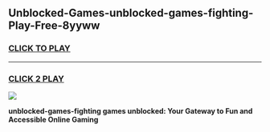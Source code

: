 
## Unblocked-Games-unblocked-games-fighting-Play-Free-8yyww
<h3>
<a href="https://premium76.site?title=unblocked-games-fighting&ref=22A">CLICK TO PLAY</a></h3>
<hr>

<h3>
<a href="https://premium76.site?title=unblocked-games-fighting&ref=22A">CLICK 2 PLAY</a>
  
</h3>

<a href="https://premium76.site?title=unblocked-games-fighting&ref=22A"><img src="https://clearcache.store/games.png"></a>


**unblocked-games-fighting games unblocked: Your Gateway to Fun and Accessible Online Gaming**
